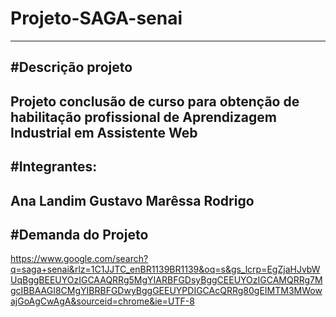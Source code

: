 # Projeto-SAGA-senai
-------------------------------------------------------------------------------------------------------------------------------------------------------------------------------
#Descrição projeto
---------------------------------------------------------------------------------------------------------------------------------------------------------------------------------
Projeto conclusão de curso para obtenção de habilitação profissional de Aprendizagem Industrial em Assistente Web 
---------------------------------------------------------------------------------------------------------------------------------------------------------------------------------
#Integrantes:
--------------------------------------------------------------------------------------------------------------------------------------------------------------------------------
Ana Landim
Gustavo 
Marêssa
Rodrigo
--------------------------------------------------------------------------------------------------------------------------------------------------------------------------------
#Demanda do Projeto
---------------------------------------------------------------------------------------------------------------------------------------------------------------------------------
https://www.google.com/search?q=saga+senai&rlz=1C1JJTC_enBR1139BR1139&oq=s&gs_lcrp=EgZjaHJvbWUqBggBEEUYOzIGCAAQRRg5MgYIARBFGDsyBggCEEUYOzIGCAMQRRg7MgcIBBAAGI8CMgYIBRBFGDwyBggGEEUYPDIGCAcQRRg80gEIMTM3MWowajGoAgCwAgA&sourceid=chrome&ie=UTF-8
